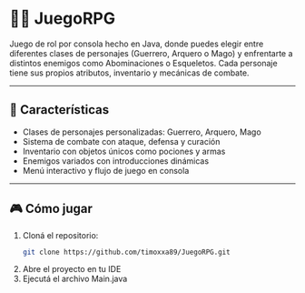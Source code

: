 # 🧙‍♂️ JuegoRPG

Juego de rol por consola hecho en Java, donde puedes elegir entre diferentes clases de personajes (Guerrero, Arquero o Mago) y enfrentarte a  distintos enemigos como Abominaciones o Esqueletos. Cada personaje tiene sus propios atributos, inventario y mecánicas de combate.

---

## 📜 Características

- Clases de personajes personalizadas: Guerrero, Arquero, Mago
- Sistema de combate con ataque, defensa y curación
- Inventario con objetos únicos como pociones y armas
- Enemigos variados con introducciones dinámicas
- Menú interactivo y flujo de juego en consola

---

## 🎮 Cómo jugar

1. Cloná el repositorio:
   ```bash
   git clone https://github.com/timoxxa89/JuegoRPG.git
2. Abre el proyecto en tu IDE
3. Ejecutá el archivo Main.java
